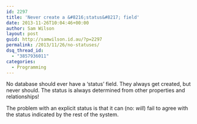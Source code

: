 ```yaml
---
id: 2297
title: 'Never create a &#8216;status&#8217; field'
date: 2013-11-26T10:04:46+00:00
author: Sam Wilson
layout: post
guid: http://samwilson.id.au/?p=2297
permalink: /2013/11/26/no-statuses/
dsq_thread_id:
  - "3857936011"
categories:
  - Programming
---
```

No database should ever have a &#8216;status&#8217; field. They always get created, but never should. The status is always determined from other properties and relationships!

The problem with an explicit status is that it can (no: _will_) fail to agree with the status indicated by the rest of the system.